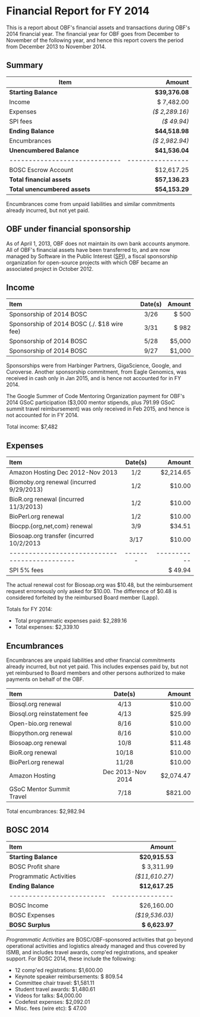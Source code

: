 # Financial Report for FY 2014

This is a report about OBF's financial assets and transactions during OBF's 2014 financial year. The financial year for OBF goes from December to November of the following year, and hence this report covers the period from December 2013 to November 2014.

## Summary

| Item                        | Amount         |
|-----------------------------|---------------:|
| **Starting Balance**        | **$39,376.08** |
| Income                      |   $ 7,482.00   |
| Expenses                    | _($ 2,289.16)_ |
| SPI fees                    | _($    49.94)_ |
| **Ending Balance**          | **$44,518.98** |
| Encumbrances                | _($ 2,982.94)_ |
|**Unencumbered Balance**     | **$41,536.04** |
|-----------------------------|----------------|
| BOSC Escrow Account         |   $12,617.25   |
|**Total financial assets**   | **$57,136.23** |
|**Total unencumbered assets**| **$54,153.29** |

Encumbrances come from unpaid liabilities and similar commitments already incurred, but not yet paid.

## OBF under financial sponsorship

As of April 1, 2013, OBF does not maintain its own bank accounts anymore. All of OBF's financial assets have been transferred to, and are now managed by Software in the Public Interest ([SPI]), a fiscal sponsorship organization for open-source projects with which OBF became an associated project in October 2012.

## Income

| Item                                        |Date(s)|   Amount  |
|:--------------------------------------------|:-----:|----------:|
| Sponsorship of 2014 BOSC                    | 3/26  |    $  500 |
| Sponsorship of 2014 BOSC (./. $18 wire fee) | 3/31  |    $  982 |
| Sponsorship of 2014 BOSC                    | 5/28  |    $5,000 |
| Sponsorship of 2014 BOSC                    | 9/27  |    $1,000 |

Sponsorships were from Harbinger Partners, GigaScience, Google, and
Curoverse. Another sponsorship commitment, from Eagle Genomics, was
received in cash only in Jan 2015, and is hence not accounted for in
FY 2014.

The Google Summer of Code Mentoring Organization payment for OBF's
2014 GSoC participation ($3,000 mentor stipends, plus 791.99 GSoC
summit travel reimbursement) was only received in Feb 2015, and hence
is not accounted for in FY 2014.

Total income: $7,482

## Expenses

| Item                                        |Date(s)|   Amount  |
|:--------------------------------------------|:-----:|----------:|
| Amazon Hosting Dec 2012-Nov 2013            | 1/2   | $2,214.65 |
| Biomoby.org renewal (incurred 9/29/2013)    | 1/2   |    $10.00 |
| BioR.org renewal (incurred 11/3/2013)       | 1/2   |    $10.00 |
| BioPerl.org renewal                         | 1/2   |    $10.00 |
| Biocpp.{org,net,com} renewal                | 3/9   |    $34.51 |
| Biosoap.org transfer (incurred 10/2/2013    | 3/17  |    $10.00 |
|---------------------------------------------|-------|-----------|
| SPI 5% fees                                 |       |   $ 49.94 |

The actual renewal cost for Biosoap.org was $10.48, but the
reimbursement request erroneously only asked for $10.00. The
difference of $0.48 is considered forfeited by the reimbursed Board
member (Lapp).

Totals for FY 2014:
+ Total programmatic expenses paid:            $2,289.16
+ Total expenses:                              $2,339.10

## Encumbrances

Encumbrances are unpaid liabilities and other financial commitments already incurred, but not yet paid. This includes expenses paid by, but not yet reimbursed to Board members and other persons authorized to make payments on behalf of the OBF.

| Item                           |     Date(s)       |   Amount  |
|:-------------------------------|:-----------------:|----------:|
| Biosql.org renewal             | 4/13              |    $10.00 |
| Biosql.org reinstatement fee   | 4/13              |    $25.99 |
| Open-bio.org renewal           | 8/16              |    $10.00 |
| Biopython.org renewal          | 8/16              |    $10.00 |
| Biosoap.org renewal            | 10/8              |    $11.48 |
| BioR.org renewal               | 10/18             |    $10.00 |
| BioPerl.org renewal            | 11/28             |    $10.00 |
| Amazon Hosting                 | Dec 2013-Nov 2014 | $2,074.47 |
| GSoC Mentor Summit Travel      | 7/18              |   $821.00 |

Total encumbrances: $2,982.94

## BOSC 2014

| Item                    | Amount         |
|:------------------------|---------------:|
| **Starting Balance**    | **$20,915.53** |
| BOSC Profit share       |   $ 3,311.99   |
| Programmatic Activities | _($11,610.27)_ |
| **Ending Balance**      | **$12,617.25** |
|-------------------------|----------------|
| BOSC Income             |   $26,160.00   |
| BOSC Expenses           | _($19,536.03)_ |
| **BOSC Surplus**        | **$ 6,623.97** |

_Programmatic Activities_ are BOSC/OBF-sponsored activities that go beyond operational activities and logistics already managed and thus covered by ISMB, and includes travel awards, comp'ed registrations, and speaker support. For BOSC 2014, these include the following:

- 12 comp'ed registrations:       $1,600.00
- Keynote speaker reimbursements: $  809.54
- Committee chair travel:         $1,581.11
- Student travel awards:          $1,480.61
- Videos for talks:               $4,000.00
- Codefest expenses:              $2,092.01
- Misc. fees (wire etc):          $   47.00

[SPI]: http://spi-inc.org
